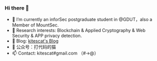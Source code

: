 ### Hi there 👋

<!--
**kitescat/kitescat** is a ✨ _special_ ✨ repository because its `README.md` (this file) appears on your GitHub profile.

Here are some ideas to get you started:

- 🔭 I’m currently working on ...
- 🌱 I’m currently learning ...
- 👯 I’m looking to collaborate on ...
- 🤔 I’m looking for help with ...
- 💬 Ask me about ...
- 📫 How to reach me: ...
- 😄 Pronouns: ...
- ⚡ Fun fact: ...
-->
- 🔭 I’m currently an inforSec postgraduate student in @GDUT，also a Member of MountSec.
- 🤔 Research interests: Blockchain & Applied Cryptography & Web Security & APP privacy detection.
- 💬 Blog: [kitescat's Blog](https://kitescat.github.io/)
- 🌱 公众号：打代码的猫
- 📫 Contact: kitescat#gmail.com （#->@）
